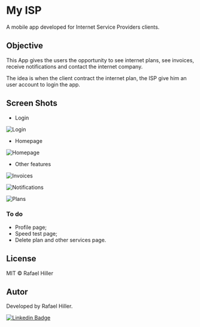 # My ISP

A mobile app developed for Internet Service Providers clients. 

## Objective

This App gives the users the opportunity to see internet plans, see invoices, receive notifications and contact the internet company.

The idea is when the client contract the internet plan, the ISP give him an user account to login the app.

## Screen Shots

* Login

![Login](/images/login.png)

* Homepage

![Homepage](/images/home_page.png)

* Other features

![Invoices](/images/invoices.png)

![Notifications](/images/notifications.png)

![Plans](/images/plans.png)

### To do
* Profile page;
* Speed test page;
* Delete plan and other services page.

## License

MIT © Rafael Hiller

## Autor

Developed by Rafael Hiller.

[![Linkedin Badge](https://img.shields.io/badge/-Rafael-blue?style=flat-square&logo=Linkedin&logoColor=white&link=hhttps://www.linkedin.com/in/rafael-hiller-0aa187133/)](https://www.linkedin.com/in/rafael-hiller-0aa187133/) 
